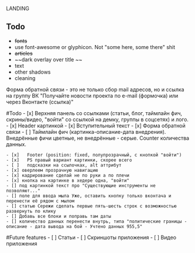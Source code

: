 LANDING

Todo
-------

 * ~~fonts~~
 * use font-awesome or glyphicon. Not "some here, some there" shit
 * ~~articles~~
 * ~~dark overlay over title ~~
 * text
 * other shadows
 * cleaning

Форма обратной связи - это не только сбор mail адресов, но и ссылка на группу ВК "Получайте новости проекта по e-mail (формочка) или через Вконтакте (ссылка)"



#Todo
	- [x]	Верхняя панель со ссылками (статьи, блог, таймлайн фич, скрины/видео, "войти" со ссылкой на демку, группы в соцсетях) и лого.
	- [x]	Header картинкой
	- [x]	Вступительный текст
	- [x]	Форма обратной связи
	- [ ]	Таймлайн фич (картинка-описание-дата внедрения). Внедрённые фичи цветные, не внедрённые - серые. Counter количества данных.

	- [x]	Footer (position: fixed, полупрозрачный, с кнопкой "войти")
	- [x]	PS правый вариант картинки, скорее всего 
	- [ ]	подсказки на ссылочках, alt аттрибут
	- [x] оверлеем прозрачную навигацию
	- [x] кадрирование сделай не по руки а по плечи
	- [x] кнопка на картинке в хедере одна, "войти"
	- [] под картинкой текст про "Существующие инструменты не позволяют..."
	- [] поле для ввода мыла Уже, оставить кнопку только вконтача и перенести её рядом с мылом
	- [] статью Сережи сделать первые пять-шесть строк с возможностью развернуть по клику
	- [] Добавь все блоки и поправь там даты
	- [] количество данных перенести внутрь, типа "политические границы - описание - дата вывода на бой - Учтено данных 955,5"

#Future features
	- [ ]	Статьи
	- [ ]	Скриншоты приложения
	- [ ]	Видео приложения